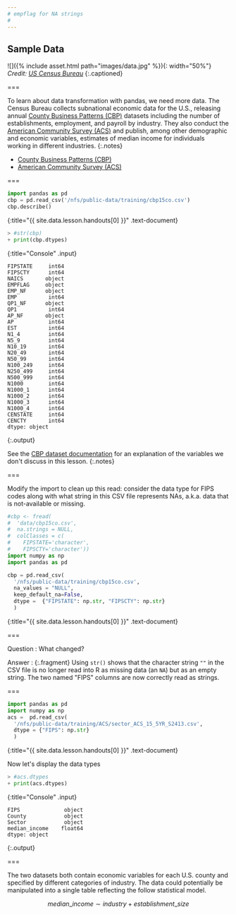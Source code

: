 ```yaml
---
# empflag for NA strings
#
---
```


## Sample Data

![]({% include asset.html path="images/data.jpg" %}){: width="50%"}  
*Credit: [US Census Bureau](https://www.census.gov/programs-surveys/cbp.html)*
{:.captioned}

===

To learn about data transformation with pandas, we need more data. The Census
Bureau collects subnational economic data for the U.S., releasing annual [County
Business Patterns (CBP)] datasets including the number of establishments,
employment, and payroll by industry. They also conduct the [American Community
Survey (ACS)] and publish, among other demographic and economic variables, estimates of
median income for individuals working in different industries.
{:.notes}

- [County Business Patterns (CBP)]
- [American Community Survey (ACS)]

[County Business Patterns (CBP)]: https://www.census.gov/programs-surveys/cbp/data/datasets.html
[American Community Survey (ACS)]: https://www.census.gov/programs-surveys/acs/

===



~~~python
import pandas as pd
cbp = pd.read_csv('/nfs/public-data/training/cbp15co.csv')
cbp.describe()
~~~
{:title="{{ site.data.lesson.handouts[0] }}" .text-document}



~~~python
> #str(cbp)
+ print(cbp.dtypes)
~~~
{:title="Console" .input}


~~~
FIPSTATE     int64
FIPSCTY      int64
NAICS       object
EMPFLAG     object
EMP_NF      object
EMP          int64
QP1_NF      object
QP1          int64
AP_NF       object
AP           int64
EST          int64
N1_4         int64
N5_9         int64
N10_19       int64
N20_49       int64
N50_99       int64
N100_249     int64
N250_499     int64
N500_999     int64
N1000        int64
N1000_1      int64
N1000_2      int64
N1000_3      int64
N1000_4      int64
CENSTATE     int64
CENCTY       int64
dtype: object
~~~
{:.output}


See the [CBP dataset documentation] for an explanation of the variables we don't
discuss in this lesson.
{:.notes}

[CBP dataset documentation]: https://www2.census.gov/programs-surveys/rhfs/cbp/technical%20documentation/2015_record_layouts/county_layout_2015.txt

===

Modify the import to clean up this read: consider the data type for FIPS codes
along with what string in this CSV file represents NAs, a.k.a. data that is
not-available or missing.



~~~python
#cbp <- fread(
#  'data/cbp15co.csv',
#  na.strings = NULL,
#  colClasses = c(
#    FIPSTATE='character',
#    FIPSCTY='character'))
import numpy as np
import pandas as pd

cbp = pd.read_csv(
  '/nfs/public-data/training/cbp15co.csv',
  na_values = "NULL",
  keep_default_na=False,
  dtype =  {"FIPSTATE": np.str, "FIPSCTY": np.str}
  )
~~~
{:title="{{ site.data.lesson.handouts[0] }}" .text-document}


===

Question
: What changed?

Answer
: {:.fragment} Using `str()` shows that the character string `""` in the CSV
file is no longer read into R as missing data (an `NA`) but as an empty string.
The two named "FIPS" columns are now correctly read as strings.

===



~~~python
import pandas as pd
import numpy as np
acs =  pd.read_csv(
  '/nfs/public-data/training/ACS/sector_ACS_15_5YR_S2413.csv',
  dtype = {"FIPS": np.str}
  )
~~~
{:title="{{ site.data.lesson.handouts[0] }}" .text-document}

Now let's display the data types


~~~python
> #acs.dtypes
+ print(acs.dtypes)
~~~
{:title="Console" .input}


~~~
FIPS              object
County            object
Sector            object
median_income    float64
dtype: object
~~~
{:.output}


===

The two datasets both contain economic variables for each U.S. county and
specified by different categories of industry. The data could potentially be
manipulated into a single table reflecting the follow statistical model.

$$
median\_income \sim industry + establishment\_size
$$
